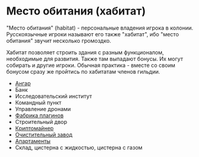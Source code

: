 # Место обитания (хабитат)

"Место обитания" (habitat) - персональные владения игрока в колонии. Русскоязычные игроки называют его также "хабитат", ибо
"место обитания" звучит несколько громоздко.

Хабитат позволяет строить здания с разным функционалом, необходимые для развития. Также там выпадают бонусы. Их могут собирать
и другие игроки. Обычная практика - вместе со своим бонусом сразу же пройтись по хабитатам членов гильдии.

* [Ангар](hangar.md)
* Банк
* Исследовательский институт
* Командный пункт
* Управление дронами
* [Фабрика плагинов](pluginfactory.md)
* Строительный двор
* [Криптомайнер](cryptominer.md)
* [Очистительный завод](refinery.md)
* [Апартаменты](apartments.md)
* Склад, цистерна с жидкостью, цистерна с газом
